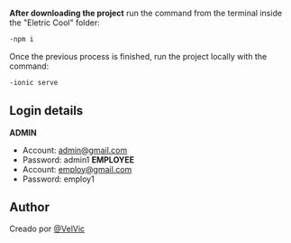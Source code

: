 **After downloading the project**
run the command from the terminal inside the "Eletric Cool" folder:
```bash
-npm i
```
Once the previous process is finished, run the project locally with the command:
```bash
-ionic serve
```
## Login details
**ADMIN**
- Account: admin@gmail.com
- Password: admin1
**EMPLOYEE**
- Account: employ@gmail.com
- Password: employ1

## Author

Creado por [@VelVic](https://github.com/VelVic)
